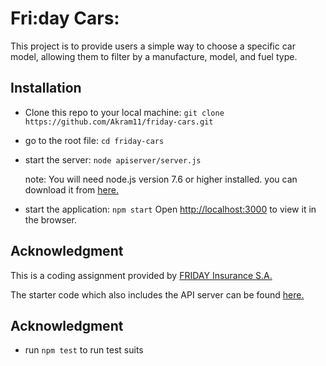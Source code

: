 # Fri:day Cars:

This project is to provide users a simple way to choose a specific car model, allowing them to filter by a manufacture, model, and fuel type.

## Installation

-   Clone this repo to your local machine:
    `git clone https://github.com/Akram11/friday-cars.git`

-   go to the root file:
    `cd friday-cars`

-   start the server:
    `node apiserver/server.js`

    note: You will need node.js version 7.6 or higher installed. you can download it from [here.](https://nodejs.org/)

-   start the application:
    `npm start`
    Open [http://localhost:3000](http://localhost:3000) to view it in the browser.

## Acknowledgment

This is a coding assignment provided by [FRIDAY Insurance S.A.](https://www.friday.de/)

The starter code which also includes the API server can be found [here.](https://gitlab.forfriday.de/-/snippets/56)

## Acknowledgment

-   run `npm test` to run test suits
